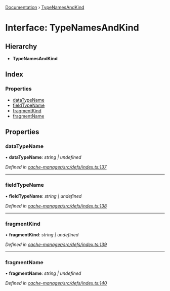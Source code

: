 [Documentation](../README.md) › [TypeNamesAndKind](typenamesandkind.md)

# Interface: TypeNamesAndKind

## Hierarchy

* **TypeNamesAndKind**

## Index

### Properties

* [dataTypeName](typenamesandkind.md#datatypename)
* [fieldTypeName](typenamesandkind.md#fieldtypename)
* [fragmentKind](typenamesandkind.md#fragmentkind)
* [fragmentName](typenamesandkind.md#fragmentname)

## Properties

###  dataTypeName

• **dataTypeName**: *string | undefined*

*Defined in [cache-manager/src/defs/index.ts:137](https://github.com/badbatch/graphql-box/blob/505b189/packages/cache-manager/src/defs/index.ts#L137)*

___

###  fieldTypeName

• **fieldTypeName**: *string | undefined*

*Defined in [cache-manager/src/defs/index.ts:138](https://github.com/badbatch/graphql-box/blob/505b189/packages/cache-manager/src/defs/index.ts#L138)*

___

###  fragmentKind

• **fragmentKind**: *string | undefined*

*Defined in [cache-manager/src/defs/index.ts:139](https://github.com/badbatch/graphql-box/blob/505b189/packages/cache-manager/src/defs/index.ts#L139)*

___

###  fragmentName

• **fragmentName**: *string | undefined*

*Defined in [cache-manager/src/defs/index.ts:140](https://github.com/badbatch/graphql-box/blob/505b189/packages/cache-manager/src/defs/index.ts#L140)*
